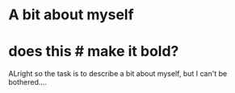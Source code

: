 # A bit about myself
# does this # make it bold?

ALright so the task is to describe a bit about myself, but I can't be bothered....
